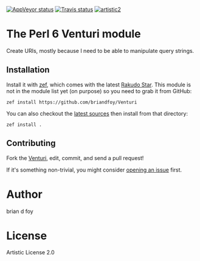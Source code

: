 [![AppVeyor status](https://ci.appveyor.com/api/projects/status/7vg38hx5c8c2175x?svg=true)](https://ci.appveyor.com/project/briandfoy/venturi) [![Travis status](https://travis-ci.org/briandfoy/Venturi.svg?branch=master)](https://travis-ci.org/briandfoy/Venturi) [![artistic2](https://img.shields.io/badge/license-Artistic%202.0-blue.svg?style=flat)](https://opensource.org/licenses/Artistic-2.0)

# The Perl 6 Venturi module

Create URIs, mostly because I need to be able to manipulate query strings.

## Installation

Install it with [zef](https://github.com/ugexe/zef), which comes with
the latest [Rakudo Star](http://rakudo.org/how-to-get-rakudo/). This module is not in the module list yet (on purpose) so you need to grab it from GitHub:

	zef install https://github.com/briandfoy/Venturi

You can also checkout the [latest sources](https://github.com/briandfoy/Venturi) then install from that directory:

	zef install .

## Contributing

Fork the [Venturi](https://github.com/briandfoy/Venturi), edit, commit, and send a pull request!

If it's something non-trivial, you might consider [opening an issue](https://github.com/briandfoy/Venturi/issues) first.

# Author

brian d foy

# License

Artistic License 2.0
